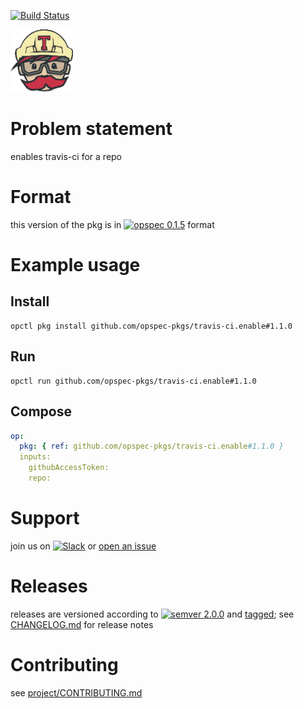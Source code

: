 [![Build Status](https://travis-ci.org/opspec-pkgs/travis-ci.enable.svg?branch=master)](https://travis-ci.org/opspec-pkgs/travis-ci.enable)

<img src="icon.svg" alt="icon" height="100px">

# Problem statement

enables travis-ci for a repo

# Format

this version of the pkg is in [![opspec 0.1.5](https://img.shields.io/badge/opspec-0.1.5-brightgreen.svg?colorA=6b6b6b&colorB=fc16be)](https://opspec.io/0.1.5/packages.html) format

# Example usage

## Install

```shell
opctl pkg install github.com/opspec-pkgs/travis-ci.enable#1.1.0
```

## Run

```
opctl run github.com/opspec-pkgs/travis-ci.enable#1.1.0
```

## Compose

```yaml
op:
  pkg: { ref: github.com/opspec-pkgs/travis-ci.enable#1.1.0 }
  inputs:
    githubAccessToken:
    repo:
```

# Support

join us on
[![Slack](https://opspec-slackin.herokuapp.com/badge.svg)](https://opspec-slackin.herokuapp.com/)
or
[open an issue](https://github.com/opspec-pkgs/travis-ci.enable/issues)

# Releases

releases are versioned according to
[![semver 2.0.0](https://img.shields.io/badge/semver-2.0.0-brightgreen.svg)](http://semver.org/spec/v2.0.0.html)
and [tagged](https://git-scm.com/book/en/v2/Git-Basics-Tagging); see
[CHANGELOG.md](CHANGELOG.md) for release notes

# Contributing

see
[project/CONTRIBUTING.md](https://github.com/opspec-pkgs/project/blob/master/CONTRIBUTING.md)
